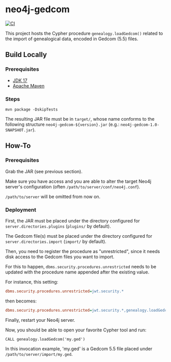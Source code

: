 # neo4j-gedcom

[![CI](https://github.com/dhrudevalia/neo4j-gedcom/actions/workflows/ci.yml/badge.svg)](https://github.com/dhrudevalia/neo4j-gedcom/actions/workflows/ci.yml)

This project hosts the Cypher procedure `genealogy.loadGedcom()` related to the import of genealogical data, encoded in Gedcom (5.5) files.

## Build Locally

### Prerequisites

 - [JDK 17](https://adoptium.net/temurin/releases/?version=17)
 - [Apache Maven](https://maven.apache.org/download.cgi)

### Steps

```shell
mvn package -DskipTests
```

The resulting JAR file must be in `target/`, whose name conforms to the following structure `neo4j-gedcom-${version}.jar` (e.g.: `neo4j-gedcom-1.0-SNAPSHOT.jar`).

## How-To

### Prerequisites

Grab the JAR (see previous section).

Make sure you have access and you are able to alter the target Neo4j server's configuration (often `/path/to/server/conf/neo4j.conf`).

`/path/to/server` will be omitted from now on.

### Deployment

First, the JAR must be placed under the directory configured for `server.directories.plugins` (`plugins/` by default).

The Gedcom file(s) must be placed under the directory configured for `server.directories.import` (`import/` by default).

Then, you need to register the procedure as "unrestricted", since it needs disk access to the Gedcom files you want to import.

For this to happen, `dbms.security.procedures.unrestricted` needs to be updated with the procedure name appended after the existing value.

For instance, this setting:

```ini
dbms.security.procedures.unrestricted=jwt.security.*
```

then becomes:

```ini
dbms.security.procedures.unrestricted=jwt.security.*,genealogy.loadGedcom
```

Finally, restart your Neo4j server.

Now, you should be able to open your favorite Cypher tool and run:

```cypher
CALL genealogy.loadGedcom('my.ged')
```

In this invocation example, 'my.ged' is a Gedcom 5.5 file placed under `/path/to/server/import/my.ged`.
